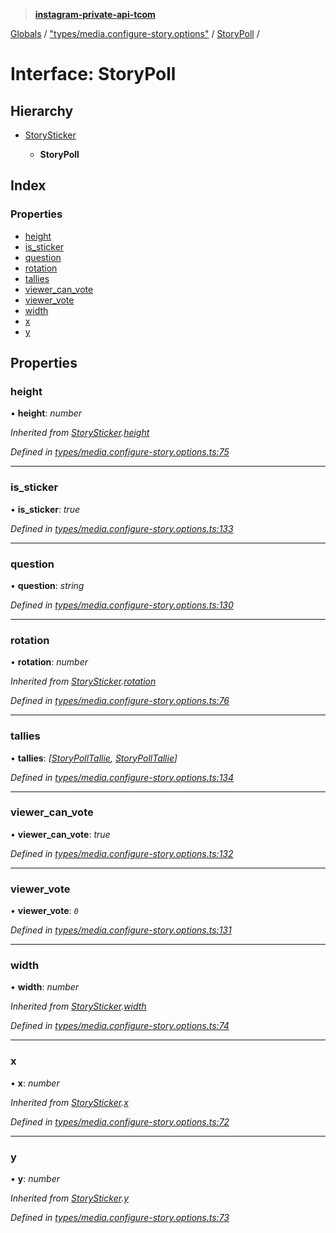 > **[instagram-private-api-tcom](../README.md)**

[Globals](../README.md) / ["types/media.configure-story.options"](../modules/_types_media_configure_story_options_.md) / [StoryPoll](_types_media_configure_story_options_.storypoll.md) /

# Interface: StoryPoll

## Hierarchy

* [StorySticker](_types_media_configure_story_options_.storysticker.md)

  * **StoryPoll**

## Index

### Properties

* [height](_types_media_configure_story_options_.storypoll.md#height)
* [is_sticker](_types_media_configure_story_options_.storypoll.md#is_sticker)
* [question](_types_media_configure_story_options_.storypoll.md#question)
* [rotation](_types_media_configure_story_options_.storypoll.md#rotation)
* [tallies](_types_media_configure_story_options_.storypoll.md#tallies)
* [viewer_can_vote](_types_media_configure_story_options_.storypoll.md#viewer_can_vote)
* [viewer_vote](_types_media_configure_story_options_.storypoll.md#viewer_vote)
* [width](_types_media_configure_story_options_.storypoll.md#width)
* [x](_types_media_configure_story_options_.storypoll.md#x)
* [y](_types_media_configure_story_options_.storypoll.md#y)

## Properties

###  height

• **height**: *number*

*Inherited from [StorySticker](_types_media_configure_story_options_.storysticker.md).[height](_types_media_configure_story_options_.storysticker.md#height)*

*Defined in [types/media.configure-story.options.ts:75](https://github.com/cuonglnhust/instagram-private-api-tcom/blob/3e16058/src/types/media.configure-story.options.ts#L75)*

___

###  is_sticker

• **is_sticker**: *true*

*Defined in [types/media.configure-story.options.ts:133](https://github.com/cuonglnhust/instagram-private-api-tcom/blob/3e16058/src/types/media.configure-story.options.ts#L133)*

___

###  question

• **question**: *string*

*Defined in [types/media.configure-story.options.ts:130](https://github.com/cuonglnhust/instagram-private-api-tcom/blob/3e16058/src/types/media.configure-story.options.ts#L130)*

___

###  rotation

• **rotation**: *number*

*Inherited from [StorySticker](_types_media_configure_story_options_.storysticker.md).[rotation](_types_media_configure_story_options_.storysticker.md#rotation)*

*Defined in [types/media.configure-story.options.ts:76](https://github.com/cuonglnhust/instagram-private-api-tcom/blob/3e16058/src/types/media.configure-story.options.ts#L76)*

___

###  tallies

• **tallies**: *[[StoryPollTallie](_types_media_configure_story_options_.storypolltallie.md), [StoryPollTallie](_types_media_configure_story_options_.storypolltallie.md)]*

*Defined in [types/media.configure-story.options.ts:134](https://github.com/cuonglnhust/instagram-private-api-tcom/blob/3e16058/src/types/media.configure-story.options.ts#L134)*

___

###  viewer_can_vote

• **viewer_can_vote**: *true*

*Defined in [types/media.configure-story.options.ts:132](https://github.com/cuonglnhust/instagram-private-api-tcom/blob/3e16058/src/types/media.configure-story.options.ts#L132)*

___

###  viewer_vote

• **viewer_vote**: *`0`*

*Defined in [types/media.configure-story.options.ts:131](https://github.com/cuonglnhust/instagram-private-api-tcom/blob/3e16058/src/types/media.configure-story.options.ts#L131)*

___

###  width

• **width**: *number*

*Inherited from [StorySticker](_types_media_configure_story_options_.storysticker.md).[width](_types_media_configure_story_options_.storysticker.md#width)*

*Defined in [types/media.configure-story.options.ts:74](https://github.com/cuonglnhust/instagram-private-api-tcom/blob/3e16058/src/types/media.configure-story.options.ts#L74)*

___

###  x

• **x**: *number*

*Inherited from [StorySticker](_types_media_configure_story_options_.storysticker.md).[x](_types_media_configure_story_options_.storysticker.md#x)*

*Defined in [types/media.configure-story.options.ts:72](https://github.com/cuonglnhust/instagram-private-api-tcom/blob/3e16058/src/types/media.configure-story.options.ts#L72)*

___

###  y

• **y**: *number*

*Inherited from [StorySticker](_types_media_configure_story_options_.storysticker.md).[y](_types_media_configure_story_options_.storysticker.md#y)*

*Defined in [types/media.configure-story.options.ts:73](https://github.com/cuonglnhust/instagram-private-api-tcom/blob/3e16058/src/types/media.configure-story.options.ts#L73)*